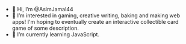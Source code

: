 - 👋 Hi, I’m @AsimJamal44
- 👀 I’m interested in gaming, creative writing, baking and making web apps! I'm hoping to eventually create an interactive collectible card game of some description.
- 🌱 I’m currently learning JavaScript.

<!---
AsimJamal44/AsimJamal44 is a ✨ special ✨ repository because its `README.md` (this file) appears on your GitHub profile.
You can click the Preview link to take a look at your changes.
--->
